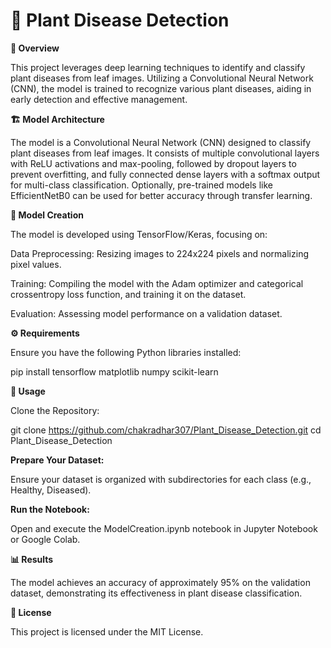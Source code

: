# 🌿 Plant Disease Detection
**📌 Overview**

This project leverages deep learning techniques to identify and classify plant diseases from leaf images. Utilizing a Convolutional Neural Network (CNN), the model is trained to recognize various plant diseases, aiding in early detection and effective management.

**🏗️ Model Architecture**

The model is a Convolutional Neural Network (CNN) designed to classify plant diseases from leaf images. It consists of multiple convolutional layers with ReLU activations and max-pooling, followed by dropout layers to prevent overfitting, and fully connected dense layers with a softmax output for multi-class classification. Optionally, pre-trained models like EfficientNetB0 can be used for better accuracy through transfer learning.

**🧪 Model Creation**

The model is developed using TensorFlow/Keras, focusing on:

Data Preprocessing: Resizing images to 224x224 pixels and normalizing pixel values.

Training: Compiling the model with the Adam optimizer and categorical crossentropy loss function, and training it on the dataset.

Evaluation: Assessing model performance on a validation dataset.

**⚙️ Requirements**

Ensure you have the following Python libraries installed:

pip install tensorflow matplotlib numpy scikit-learn

**🧾 Usage**

Clone the Repository:

git clone https://github.com/chakradhar307/Plant_Disease_Detection.git
cd Plant_Disease_Detection


**Prepare Your Dataset:**

Ensure your dataset is organized with subdirectories for each class (e.g., Healthy, Diseased).

**Run the Notebook:**

Open and execute the ModelCreation.ipynb notebook in Jupyter Notebook or Google Colab.

**📊 Results**

The model achieves an accuracy of approximately 95% on the validation dataset, demonstrating its effectiveness in plant disease classification.

**📝 License**

This project is licensed under the MIT License.
